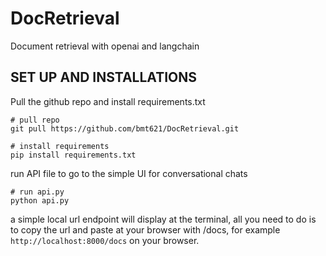 # DocRetrieval
Document retrieval with openai and langchain


## SET UP AND INSTALLATIONS

Pull the github repo and install requirements.txt

```
# pull repo
git pull https://github.com/bmt621/DocRetrieval.git

# install requirements
pip install requirements.txt

```

run API file to go to the simple UI for conversational chats

```
# run api.py
python api.py
```

a simple local url endpoint will display at the terminal, all you need to do is to copy the url and paste at your browser with /docs, for example ```http://localhost:8000/docs``` on your browser.

